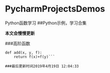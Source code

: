 # PycharmProjectsDemos
Python函数学习
##Python示例，学习合集

**本文会慢慢更新**

###高阶函数
```print("一个最简单的高阶函数：")
def add(x, y, f):
    return f(x)+f(y)```

###最后更新时间2019年4月19日 12:04:33

